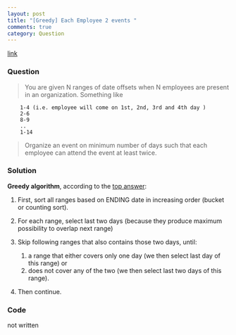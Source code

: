 ```yaml
---
layout: post
title: "[Greedy] Each Employee 2 events "
comments: true
category: Question
---
```


[link](http://www.careercup.com/question?id=7894677)

### Question

> You are given N ranges of date offsets when N employees are present in an organization. Something like

        1-4 (i.e. employee will come on 1st, 2nd, 3rd and 4th day )
        2-6
        8-9
        ..
        1-14

> Organize an event on minimum number of days such that each employee can attend the event at least twice.

### Solution

**Greedy algorithm**, according to the [top answer](http://www.careercup.com/question?id=7894677):

1. First, sort all ranges based on ENDING date in increasing order (bucket or counting sort).

1. For each range, select last two days (because they produce maximum possibility to overlap next range)

1. Skip following ranges that also contains those two days, until:

   1. a range that either covers only one day (we then select last day of this range) or
   1. does not cover any of the two (we then select last two days of this range).

1. Then continue.

### Code

not written
